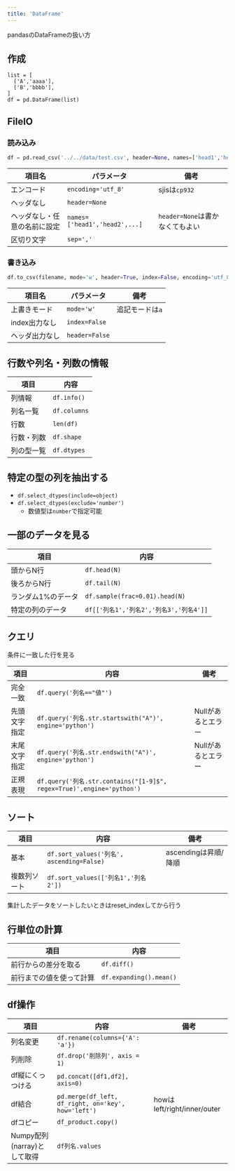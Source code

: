 ```yaml
---
title: 'DataFrame'
---
```

pandasのDataFrameの扱い方

## 作成
```
list = [
  ['A','aaaa'],
  ['B','bbbb'],
]
df = pd.DataFrame(list)
```

## FileIO
### 読み込み

```py
df = pd.read_csv('../../data/test.csv', header=None, names=['head1','head2',...], encoding='utf_8')
```

項目名 | パラメータ | 備考
--- | --- | --- 
エンコード | `encoding='utf_8'` | sjisは`cp932`
ヘッダなし | `header=None` | 
ヘッダなし・任意の名前に設定 | `names=['head1','head2',...]` | `header=None`は書かなくてもよい
区切り文字 | `sep=','` | 

### 書き込み

```py
df.to_csv(filename, mode='w', header=True, index=False, encoding='utf_8')
```

項目名 | パラメータ | 備考
--- | --- | --- 
上書きモード | `mode='w'` | 追記モードは`a`
index出力なし | `index=False` | 
ヘッダ出力なし | `header=False` | 

## 行数や列名・列数の情報
項目 | 内容
--- | --- 
列情報 | `df.info()`
列名一覧 | `df.columns`
行数 | `len(df)`
行数・列数 | `df.shape`
列の型一覧 | `df.dtypes`

## 特定の型の列を抽出する
- `df.select_dtypes(include=object)`
- `df.select_dtypes(exclude='number')`
  - 数値型は`number`で指定可能

## 一部のデータを見る
項目 | 内容
--- | --- 
頭からN行 | `df.head(N)`
後ろからN行 | `df.tail(N)`
ランダム1%のデータ | `df.sample(frac=0.01).head(N)`
特定の列のデータ | `df[['列名1','列名2','列名3','列名4']]`

## クエリ
条件に一致した行を見る

項目 | 内容 | 備考
--- | --- | --- 
完全一致 | `df.query('列名=="値"')` |
先頭文字指定 | `df.query('列名.str.startswith("A")', engine='python')` | Nullがあるとエラー
末尾文字指定 | `df.query('列名.str.endswith("A")', engine='python')` | Nullがあるとエラー
正規表現 | `df.query('列名.str.contains("[1-9]$", regex=True)',engine='python')` |

## ソート

項目 | 内容 | 備考
--- | --- | --- 
基本 | `df.sort_values('列名', ascending=False)` | ascendingは昇順/降順
複数列ソート | `df.sort_values(['列名1','列名2'])` |

集計したデータをソートしたいときはreset_indexしてから行う

## 行単位の計算
項目 | 内容
--- | --- 
前行からの差分を取る | `df.diff()`
前行までの値を使って計算 | `df.expanding().mean()`

## df操作

項目 | 内容 | 備考
--- | --- | --- 
列名変更 | `df.rename(columns={'A': 'a'})` |
列削除 | `df.drop('削除列', axis = 1)` |
df縦にくっつける | `pd.concat([df1,df2], axis=0)` |
df結合 | `pd.merge(df_left, df_right, on='key', how='left')` | howはleft/right/inner/outer
dfコピー | `df_product.copy()` |
Numpy配列(narray)として取得 | `df列名.values` |
